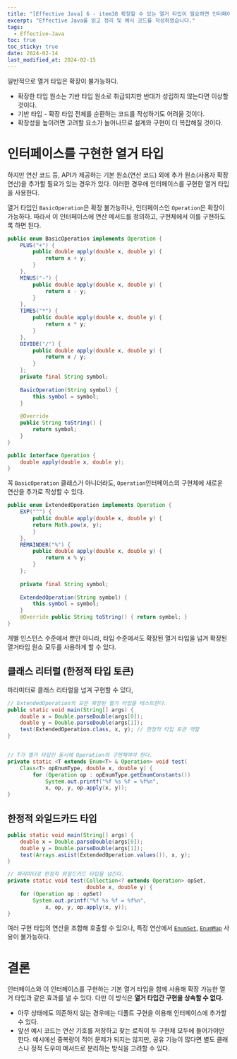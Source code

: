 ```yaml
---
title: "[Effective Java] 6 - item38 확장할 수 있는 열거 타입이 필요하면 인터페이스를 사용하라."
excerpt: "Effective Java를 읽고 정리 및 예시 코드를 작성하였습니다."
tags:
  - Effective-Java
toc: true
toc_sticky: true
date: 2024-02-14
last_modified_at: 2024-02-15
---
```


일반적으로 열거 타입은 확장이 불가능하다.

- 확장한 타입 원소는 기반 타입 원소로 취급되지만 반대가 성립하지 않는다면 이상할 것이다.
- 기반 타입 - 확장 타입 전체를 순환하는 코드를 작성하기도 어려울 것이다.
- 확장성을 높이려면 고려할 요소가 늘어나므로 설계와 구현이 더 복잡해질 것이다.

# 인터페이스를 구현한 열거 타입

하지만 연산 코드 등, API가 제공하는 기본 원소(연산 코드) 외에 추가 원소(사용자 확장 연산)을 추가할 필요가 있는 경우가 있다. 이러한 경우에 인터페이스를 구현한 열거 타입을 사용한다.

열거 타입인 `BasicOperation`은 확장 불가능하나, 인터페이스인 `Operation`은  확장이 가능하다. 따라서 이 인터페이스에 연산 메서드를 정의하고, 구현체에서 이를 구현하도록 하면 된다.

```java
public enum BasicOperation implements Operation {  
    PLUS("+") {  
        public double apply(double x, double y) {  
            return x + y;  
        }  
    },  
    MINUS("-") {  
        public double apply(double x, double y) {  
            return x - y;  
        }  
    },  
    TIMES("*") {  
        public double apply(double x, double y) {  
            return x * y;  
        }  
    },  
    DIVIDE("/") {  
        public double apply(double x, double y) {  
            return x / y;  
        }  
    };  
    private final String symbol;  
  
    BasicOperation(String symbol) {  
        this.symbol = symbol;  
    }  
  
    @Override  
    public String toString() {  
        return symbol;  
    }  
}

public interface Operation {  
    double apply(double x, double y);  
}
```

꼭 `BasicOperation` 클래스가 아니더라도, `Operation`인터페이스의 구현체에 새로운 연산을 추가로 작성할 수 있다.

```java
public enum ExtendedOperation implements Operation {
	EXP("^") {        
		public double apply(double x, double y) {
		return Math.pow(x, y);        
		}    
	},    
	REMAINDER("%") {        
		public double apply(double x, double y) {        
			return x % y;        
		}    
	};
	
	private final String symbol;
	
	ExtendedOperation(String symbol) {
		this.symbol = symbol;
	}   
	@Override public String toString() { return symbol; }
}

```

개별 인스턴스 수준에서 뿐만 아니라, 타입 수준에서도 확장된 열거 타입을 넘겨 확장된 열거타입 원소 모두를 사용하게 할 수 있다.

## 클래스 리터럴 (한정적 타입 토큰)

파라미터로 클래스 리터럴을 넘겨 구현할 수 있다,

```java
// ExtendedOperation의 모든 확장된 열거 타입을 테스트한다.
public static void main(String[] args) {    
	double x = Double.parseDouble(args[0]);    
	double y = Double.parseDouble(args[1]);    
	test(ExtendedOperation.class, x, y); // 한정적 타입 토큰 역할
}


// T가 열거 타입인 동시에 Operation의 구현체여야 한다.
private static <T extends Enum<T> & Operation> void test(        
	Class<T> opEnumType, double x, double y) {
		for (Operation op : opEnumType.getEnumConstants())
			System.out.printf("%f %s %f = %f%n",                          
			x, op, y, op.apply(x, y));
}
```

## 한정적 와일드카드 타입

```java
public static void main(String[] args) {    
	double x = Double.parseDouble(args[0]);    
	double y = Double.parseDouble(args[1]);
	test(Arrays.asList(ExtendedOperation.values()), x, y); 
}

// 파라미터로 한정적 와일드카드 타입을 넘긴다.
private static void test(Collection<? extends Operation> opSet,
						 double x, double y) {
	for (Operation op : opSet)        
		System.out.printf("%f %s %f = %f%n",                          
			x, op, y, op.apply(x, y));
}
```

여러 구현 타입의 연산을 조합해 호출할 수 있으나, 특정 연산에서 [`EnumSet`](https://yelm-212.github.io/books/effective_java/EJ-6-36/), [`EnumMap`](https://yelm-212.github.io/books/effective_java/EJ-6-37/) 사용이 불가능하다.

# 결론

인터페이스와 이 인터페이스를 구현하는 기본 열거 타입을 함께 사용해 확장 가능한 열거 타입과 같은 효과를 낼 수 있다. 다만 이 방식은 **열거 타입간 구현을 상속할 수 없다.**

- 아무 상태에도 의존하지 않는 경우에는 디폴트 구현을 이용해 인터페이스에 추가할 수 있다.
- 앞선 예시 코드는 연산 기호를 저장하고 찾는 로직이 두 구현체 모두에 들어가야만 한다. 예시에선 중복량이 적어 문제가 되지는 않지만, 공유 기능이 많다면 별도 클래스나 정적 도우미 메서드로 분리하는 방식을 고려할 수 있다.

